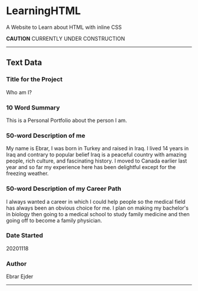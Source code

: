 # LearningHTML
A Website to Learn about HTML with inline CSS


**CAUTION** CURRENTLY UNDER CONSTRUCTION



---

## Text Data

### Title for the Project
Who am I?

### 10 Word Summary
This is a Personal Portfolio about the person I am.

### 50-word Description of me
My name is Ebrar, I was born in Turkey and raised in Iraq. I lived 14 years in Iraq and contrary to popular belief Iraq is a peaceful country with amazing people, rich culture, and fascinating history. I moved to Canada earlier last year and so far my experience here has been delightful except for the freezing weather.

### 50-word Description of my Career Path
I always wanted a career in which I could help people so the medical field has always been an obvious choice for me. I plan on making my bachelor's in biology then going to a medical school to study family medicine and then going off to become a family physician.

### Date Started
20201118

### Author
Ebrar Ejder

---
